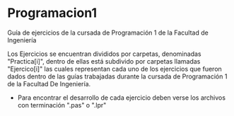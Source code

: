 # Programacion1

Guía de ejercicios de la cursada de Programación 1 de la Facultad de Ingeniería

Los Ejercicios se encuentran divididos por carpetas, denominadas "Practica[i]", dentro de ellas está subdivido por carpetas llamadas "Ejercico[i]" las cuales representan cada uno de los ejercicios que fueron dados dentro de las guías trabajadas durante la cursada de Programación 1 de la Facultad De Ingeniería. 

- Para encontrar el desarrollo de cada ejercicio deben verse los archivos con terminación ".pas" o ".lpr" 
